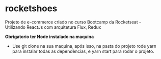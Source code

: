 # rocketshoes
Projeto de e-commerce criado no curso Bootcamp da Rocketseat - Utilizando ReactJs com arquitetura Flux, Redux

**Obrigatorio ter Node instalado na maquina**

- Use git clone na sua maquina, após isso, na pasta do projeto rode yarn para instalar todas as dependências, e yarn start para rodar o projeto.
